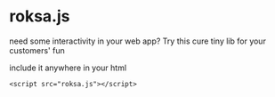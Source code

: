 # roksa.js

need some interactivity in your web app?
Try this cure tiny lib for your customers' fun

include it anywhere in your html
```
<script src="roksa.js"></script>
```
